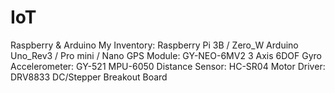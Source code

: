 # IoT
Raspberry &amp; Arduino
My Inventory:
 Raspberry Pi 3B / Zero_W
 Arduino Uno_Rev3 / Pro mini / Nano
 GPS Module: GY-NEO-6MV2 
 3 Axis 6DOF Gyro Accelerometer: GY-521 MPU-6050 
 Distance Sensor: HC-SR04 
 Motor Driver: DRV8833 DC/Stepper Breakout Board
